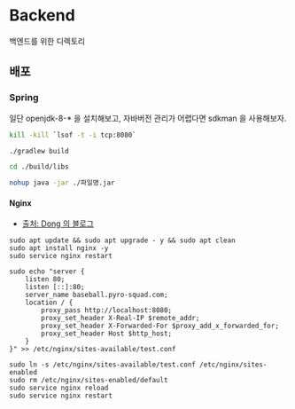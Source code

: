 # Backend

백엔드를 위한 디렉토리

## 배포

### Spring

일단 openjdk-8-\* 을 설치해보고, 자바버전 관리가 어렵다면 sdkman 을 사용해보자.

```sh
kill -kill `lsof -t -i tcp:8080`

./gradlew build

cd ./build/libs

nohup java -jar ./파일명.jar
```

#### Nginx

- [출처: Dong 의 블로그](https://velog.io/@d-h-k/NGINX)

```
sudo apt update && sudo apt upgrade - y && sudo apt clean
sudo apt install nginx -y
sudo service nginx restart

sudo echo "server {
    listen 80;
    listen [::]:80;
    server_name baseball.pyro-squad.com;
    location / {
        proxy_pass http://localhost:8080;
        proxy_set_header X-Real-IP $remote_addr;
        proxy_set_header X-Forwarded-For $proxy_add_x_forwarded_for;
        proxy_set_header Host $http_host;
    }
}" >> /etc/nginx/sites-available/test.conf

sudo ln -s /etc/nginx/sites-available/test.conf /etc/nginx/sites-enabled
sudo rm /etc/nginx/sites-enabled/default
sudo service nginx reload
sudo service nginx restart
```
